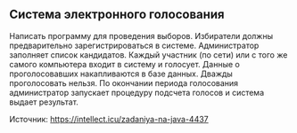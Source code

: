 ## Система электронного голосования

Написать программу для проведения выборов. Избиратели должны предварительно зарегистрироваться в системе. Администратор заполняет список кандидатов. Каждый участник (по сети) или с того же самого компьютера входит в систему и голосует. Данные о проголосовавших накапливаются в базе данных. Дважды проголосовать нельзя. По окончании периода голосования администратор запускает процедуру подсчета голосов и система выдает результат.

Источник: https://intellect.icu/zadaniya-na-java-4437
